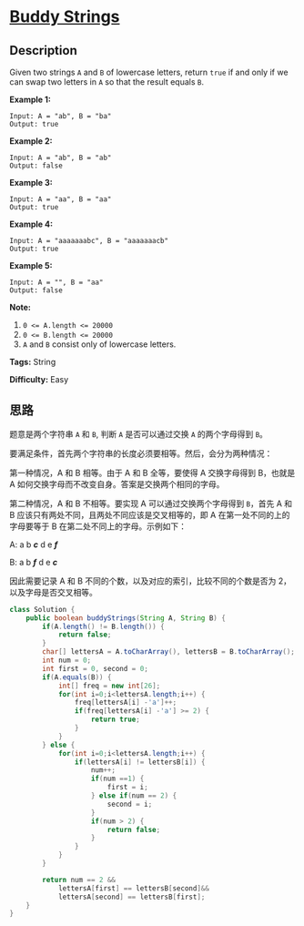 # [Buddy Strings][title]

## Description

Given two strings `A` and `B` of lowercase letters, return `true` if and only if we can swap two letters in `A` so that the result equals `B`.

**Example 1:**

```
Input: A = "ab", B = "ba"
Output: true
```

**Example 2:**

```
Input: A = "ab", B = "ab"
Output: false
```

**Example 3:**

```
Input: A = "aa", B = "aa"
Output: true
```

**Example 4:**

```
Input: A = "aaaaaaabc", B = "aaaaaaacb"
Output: true
```

**Example 5:**

```
Input: A = "", B = "aa"
Output: false
```

**Note:**

1. `0 <= A.length <= 20000`
2. `0 <= B.length <= 20000`
3. `A` and `B` consist only of lowercase letters.

**Tags:** String

**Difficulty:** Easy

## 思路

题意是两个字符串 `A` 和 `B`, 判断 `A` 是否可以通过交换 `A` 的两个字母得到 `B`。

要满足条件，首先两个字符串的长度必须要相等。然后，会分为两种情况：

第一种情况，A 和 B 相等。由于 A 和 B 全等，要使得 A 交换字母得到 B，也就是 A 如何交换字母而不改变自身。答案是交换两个相同的字母。

第二种情况，A 和 B 不相等。要实现 A 可以通过交换两个字母得到 `B`，首先 A 和 B 应该只有两处不同，且两处不同应该是交叉相等的，即 A 在第一处不同的上的字母要等于 B 在第二处不同上的字母。示例如下：

A: a b **_c_** d e **_f_** 

B: a b **_f_** d e **_c_**

因此需要记录 A 和 B 不同的个数，以及对应的索引，比较不同的个数是否为 2，以及字母是否交叉相等。


``` java
class Solution {
    public boolean buddyStrings(String A, String B) {
        if(A.length() != B.length()) {
            return false;
        }
        char[] lettersA = A.toCharArray(), lettersB = B.toCharArray();
        int num = 0;
        int first = 0, second = 0;
        if(A.equals(B)) {
            int[] freq = new int[26]; 
            for(int i=0;i<lettersA.length;i++) {
                freq[lettersA[i] -'a']++;
                if(freq[lettersA[i] -'a'] >= 2) {
                    return true;
                }
            }
        } else {
            for(int i=0;i<lettersA.length;i++) {
                if(lettersA[i] != lettersB[i]) {
                    num++;
                    if(num ==1) {
                        first = i;
                    } else if(num == 2) {
                        second = i;
                    }
                    if(num > 2) {
                        return false;
                    }
                }
            }
        }

        return num == 2 && 
            lettersA[first] == lettersB[second]&&
            lettersA[second] == lettersB[first];
    }
}
```

[title]: https://leetcode.com/problems/buddy-strings

